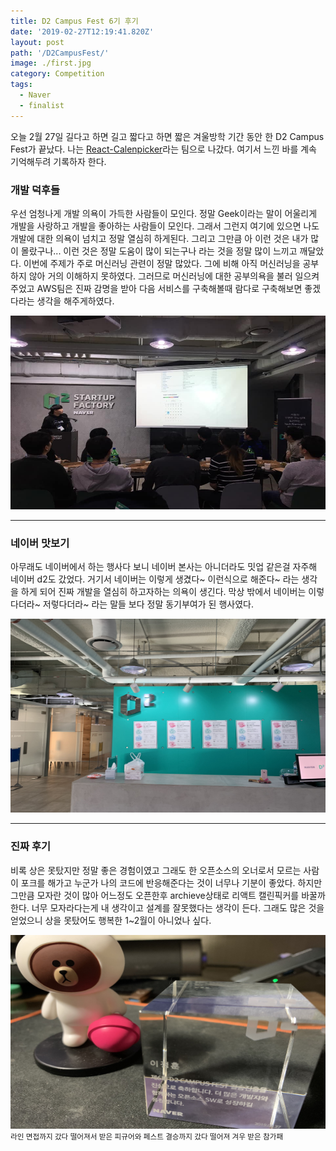 ```yaml
---
title: D2 Campus Fest 6기 후기
date: '2019-02-27T12:19:41.820Z'
layout: post
path: '/D2CampusFest/'
image: ./first.jpg
category: Competition
tags:
  - Naver
  - finalist
---
```


오늘 2월 27일 길다고 하면 길고 짧다고 하면 짧은 겨울방학 기간 동안 한 D2 Campus Fest가 끝났다. 나는 [React-Calenpicker](https://github.com/azxca1731/react-calenpicker)라는 팀으로 나갔다. 여기서 느낀 바를 계속 기억해두려 기록하자 한다.

<!--more-->

### 개발 덕후들

우선 엄청나게 개발 의욕이 가득한 사람들이 모인다.
정말 Geek이라는 말이 어울리게 개발을 사랑하고 개발을 좋아하는 사람들이 모인다. 그래서 그런지 여기에 있으면 나도 개발에 대한 의욕이 넘치고 정말 열심히 하게된다. 그리고 그만큼 아 이런 것은 내가 많이 몰랐구나... 이런 것은 정말 도움이 많이 되는구나 라는 것을 정말 많이 느끼고 깨달았다. 이번에 주제가 주로 머신러닝 관련이 정말 많았다. 그에 비해 아직 머신러닝을 공부하지 않아 거의 이해하지 못하였다. 그러므로 머신러닝에 대한 공부의욕을 불러 일으켜 주었고 AWS팀은 진짜 감명을 받아 다음 서비스를 구축해볼때 람다로 구축해보면 좋겠다라는 생각을 해주게하였다.

<img style="height: 310px; width: 100%;" src="./me.jpg" alt="d22" />

---

### 네이버 맛보기

아무래도 네이버에서 하는 행사다 보니 네이버 본사는 아니더라도 밋업 같은걸 자주해 네이버 d2도 갔었다. 거기서 네이버는 이렇게 생겼다~ 이런식으로 해준다~ 라는 생각을 하게 되어 진짜 개발을 열심히 하고자하는 의욕이 생긴다. 막상 밖에서 네이버는 이렇다더라~ 저렇다더라~ 라는 말들 보다 정말 동기부여가 된 행사였다.

<img style="height: 310px; width: 100%;" src="./second.jpg" alt="d22" />

---

### 진짜 후기

비록 상은 못탔지만 정말 좋은 경험이였고 그래도 한 오픈소스의 오너로서 모르는 사람이 포크를 해가고 누군가 나의 코드에 반응해준다는 것이 너무나 기분이 좋았다. 하지만 그만큼 모자란 것이 많아 어느정도 오픈한후 archieve상태로 리액트 캘린픽커를 바꿀까한다. 너무 모자라다는게 내 생각이고 설계를 잘못했다는 생각이 든다. 그래도 많은 것을 얻었으니 상을 못탔어도 행복한 1~2월이 아니었나 싶다.

<img style="height: 310px; width: 100%;" src="./third.jpg" alt="fail" />
<small>라인 면접까지 갔다 떨어져서 받은 피규어와 페스트 결승까지 갔다 떨어져 겨우 받은 참가패</small>
